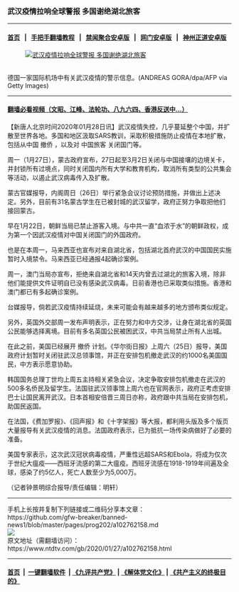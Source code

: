### 武汉疫情拉响全球警报 多国谢绝湖北旅客
------------------------

#### [首页](https://github.com/gfw-breaker/banned-news1/blob/master/README.md) &nbsp;&nbsp;|&nbsp;&nbsp; [手把手翻墙教程](https://github.com/gfw-breaker/guides/wiki) &nbsp;&nbsp;|&nbsp;&nbsp; [禁闻聚合安卓版](https://github.com/gfw-breaker/bn-android) &nbsp;&nbsp;|&nbsp;&nbsp; [网门安卓版](https://github.com/oGate2/oGate) &nbsp;&nbsp;|&nbsp;&nbsp; [神州正道安卓版](https://github.com/SzzdOgate/update) 



<div><div class="featured_image">
 <a href="https://i.ntdtv.com/assets/uploads/2020/01/GettyImages-1196482861.jpg" target="_blank">
  <figure>
   <img alt="武汉疫情拉响全球警报 多国谢绝湖北旅客" src="https://i.ntdtv.com/assets/uploads/2020/01/GettyImages-1196482861-800x450.jpg"/>
  </figure><br/>
 </a>
 <span class="caption">
  德国一家国际机场中有关武汉疫情的警示信息。(ANDREAS GORA/dpa/AFP via Getty Images)
 </span>
</div>
</div><hr/>

#### [翻墙必看视频（文昭、江峰、法轮功、八九六四、香港反送中...）](http://167.172.214.107/home.html)

<div><div class="post_content" itemprop="articleBody">
 <p>
  【新唐人北京时间2020年01月28日讯】武汉疫情失控，几乎蔓延整个中国，并扩散至世界各地。多国和地区汲取SARS教训，采取积极措施防止疫情在本地扩散，包括从中国
  <ok href="https://www.ntdtv.com/gb/撤侨.htm">
   撤侨
  </ok>
  ，以及对
  <ok href="https://www.ntdtv.com/gb/中国旅客.htm">
   中国旅客
  </ok>
  关闭国门等。
 </p>
 <p>
  周一（1月27日），蒙古政府宣布，27日起至3月2日关闭与中国接壤的边境关卡，并封锁所有过境点，同时关闭国内所有大学和教育机构，取消所有类型的公共集会等活动，以遏止武汉病毒传入及扩散。
 </p>
 <p>
  蒙古官媒报导，内阁周日（26日）举行紧急会议讨论预防措施，并做出上述决定。另外，目前有31名蒙古学生在已被封城的武汉留学，政府正努力争取把他们接回蒙古。
 </p>
 <p>
  早在1月22日，朝鲜当局已禁止游客入境。与中共一直“血浓于水”的朝鲜政权，成为第一个因武汉疫情对中国关闭国门的外国政府。
 </p>
 <p>
  也是在本周一，马来西亚也宣布对来自湖北省，包括湖北首府武汉的中国国民实施暂时入境禁令。马来西亚已经通报4起确诊案例。
 </p>
 <p>
  周一，澳门当局亦宣布，拒绝来自湖北省和14天内曾去过湖北的旅客入境，除非他们能提供文件证明自已没有感染武汉病毒。日前香港也已采取类似措施。香港和澳门都已有多起确诊案例。
 </p>
 <p>
  台媒报导，倘若武汉疫情持续延烧，未来可能会有越来越多的地方颁布类似规定。
 </p>
 <p>
  另外，英国外交部周一发布声明表示，正在努力和中方交涉，让身在湖北省的英国公民能够选择离境。目前有多名英国公民被困武汉，中共当局禁止所有人出城。
 </p>
 <p>
  在此之前，美国已经展开
  <ok href="https://www.ntdtv.com/gb/撤侨.htm">
   撤侨
  </ok>
  计划。《华尔街日报》上周六（25日）报导，美国政府计划暂时关闭驻武汉总领事馆，并正在安排包机撤走武汉的约1000名美国国民，中方表示愿意协助。
 </p>
 <p>
  韩国国务总理丁世均上周五主持相关紧急会议，决定争取安排包机撤走在武汉的500多名侨民及留学生。法国驻武汉领事馆上周六也在官网表示，政府正考虑安排巴士让国民离开武汉。日本首相安倍晋三周日亦称，政府跟中共当局在安排包机，助国民返国。
 </p>
 <p>
  在法国，《费加罗报》、《回声报》和《十字架报》等大报，都利用头版及多个版页大量报导有关武汉疫情的消息。法国政府表示，已为抵抗一场传染病做好了必要的准备。
 </p>
 <p>
  美国专家表示，这次武汉冠状病毒疫情，严重性远超SARS和Ebola，将成为仅次于世纪大瘟疫——西班牙流感的第二大瘟疫。西班牙流感在1918-1919年间遍及全球，感染了约5亿人，死亡人数至少为5,000万。
 </p>
 <p>
  （记者钟景明综合报导/责任编辑：明轩）
 </p>
 <div class="single_ad">
 </div>
</div>
</div>
<hr/>
手机上长按并复制下列链接或二维码分享本文章：<br/>
https://github.com/gfw-breaker/banned-news1/blob/master/pages/prog202/a102762158.md <br/>
<a href='https://github.com/gfw-breaker/banned-news1/blob/master/pages/prog202/a102762158.md'><img src='https://github.com/gfw-breaker/banned-news1/blob/master/pages/prog202/a102762158.md.png'/></a> <br/>
原文地址（需翻墙访问）：https://www.ntdtv.com/gb/2020/01/27/a102762158.html


------------------------
#### [首页](https://github.com/gfw-breaker/banned-news1/blob/master/README.md) &nbsp;|&nbsp; [一键翻墙软件](https://github.com/gfw-breaker/nogfw/blob/master/README.md) &nbsp;| [《九评共产党》](https://github.com/gfw-breaker/9ping.md/blob/master/README.md#九评之一评共产党是什么) | [《解体党文化》](https://github.com/gfw-breaker/jtdwh.md/blob/master/README.md) | [《共产主义的终极目的》](https://github.com/gfw-breaker/gczydzjmd.md/blob/master/README.md)


<img src='http://gfw-breaker.win/banned-news/pages/prog202/a102762158.md' width='0px' height='0px'/>